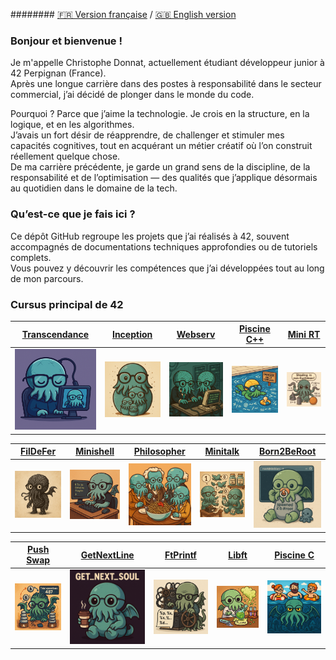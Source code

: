 ######## [🇫🇷 Version française](README.fr.md) / [🇬🇧 English version](README.md)

### Bonjour et bienvenue !

Je m'appelle Christophe Donnat, actuellement étudiant développeur junior à 42 Perpignan (France).  
Après une longue carrière dans des postes à responsabilité dans le secteur commercial, j’ai décidé de plonger dans le monde du code.

Pourquoi ? Parce que j’aime la technologie. Je crois en la structure, en la logique, et en les algorithmes.  
J’avais un fort désir de réapprendre, de challenger et stimuler mes capacités cognitives, tout en acquérant un métier créatif où l’on construit réellement quelque chose.  
De ma carrière précédente, je garde un grand sens de la discipline, de la responsabilité et de l’optimisation — des qualités que j’applique désormais au quotidien dans le domaine de la tech.

### Qu’est-ce que je fais ici ?  
Ce dépôt GitHub regroupe les projets que j’ai réalisés à 42, souvent accompagnés de documentations techniques approfondies ou de tutoriels complets.  
Vous pouvez y découvrir les compétences que j’ai développées tout au long de mon parcours.

### Cursus principal de 42

| [Transcendance]() | [Inception](https://github.com/donnatchris/inception-42) | [Webserv](https://github.com/donnatchris/webserv-42) | [Piscine C++](https://github.com/donnatchris/piscine-cpp-42) | [Mini RT](https://github.com/donnatchris/minirt-42) |
| --- | --- | --- | --- | --- |
| [![Transcendance](images/transcendance.png)]() | [![Inception](images/inception.png)](https://github.com/donnatchris/inception-42) | [![Webserv](images/webserv.png)](https://github.com/donnatchris/webserv-42) | [![Piscine C++](images/cpp.png)](https://github.com/donnatchris/piscine-cpp-42) | [![MiniRT](images/minirt.png)](https://github.com/donnatchris/minirt-42) |

| [FilDeFer](https://github.com/donnatchris/fdf-42) | [Minishell](https://github.com/donnatchris/minishell-42) | [Philosopher](https://github.com/donnatchris/philosophers-42) | [Minitalk](https://github.com/donnatchris/minitalk-42) | [Born2BeRoot](https://github.com/donnatchris/born2beroot-42) |
| --- | --- | --- | --- | --- |
| [![FDF](images/fdf.png)](https://github.com/donnatchris/fdf-42) | [![Minishell](images/minishell.png)](https://github.com/donnatchris/minishell-42) | [![Philosopher](images/philo.png)](https://github.com/donnatchris/philosophers-42) | [![Minitalk](images/minitalk.png)](https://github.com/donnatchris/minitalk-42) | [![Born2BeRoot](images/born2beroot.png)](https://github.com/donnatchris/born2beroot-42) |

| [Push Swap](https://github.com/donnatchris/push_swap-42) | [GetNextLine](https://github.com/donnatchris/get_next_line-42) | [FtPrintf](https://github.com/donnatchris/ft_printf-42) | [Libft](https://github.com/donnatchris/libft-42) | [Piscine C](https://github.com/donnatchris/piscine-42) |
| --- | --- | --- | --- | --- |
| [![Push Swap](images/pushswap.png)](https://github.com/donnatchris/push_swap-42) | [![GetNextLine](images/gnl.png)](https://github.com/donnatchris/get_next_line-42) | [![FtPrintf](images/printf.png)](https://github.com/donnatchris/ft_printf-42) | [![Libft](images/libft.png)](https://github.com/donnatchris/libft-42) | [![Piscine C](images/c.png)](https://github.com/donnatchris/piscine-42) |

